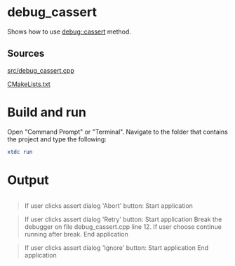 # debug_cassert

Shows how to use [debug::cassert](../../../../src/xtd.core/include/xtd/diagnostics/debug.h) method.

## Sources

[src/debug_cassert.cpp](src/debug_cassert.cpp)

[CMakeLists.txt](CMakeLists.txt)

# Build and run

Open "Command Prompt" or "Terminal". Navigate to the folder that contains the project and type the following:

```cmake
xtdc run
```

# Output

```
```
> If user clicks assert dialog 'Abort' button:
Start application

> If user clicks assert dialog 'Retry' button:
Start application
> Break the debugger on file debug_cassert.cpp line 12.
> If user choose continue running after break.
End application

> If user clicks assert dialog 'Ignore' button:
Start application
End application
```
